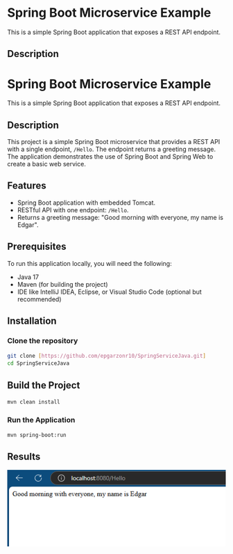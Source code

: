 # Spring Boot Microservice Example

This is a simple Spring Boot application that exposes a REST API endpoint.

## Description
# Spring Boot Microservice Example

This is a simple Spring Boot application that exposes a REST API endpoint.

## Description

This project is a simple Spring Boot microservice that provides a REST API with a single endpoint, `/Hello`. The endpoint returns a greeting message. The application demonstrates the use of Spring Boot and Spring Web to create a basic web service.

## Features

- Spring Boot application with embedded Tomcat.
- RESTful API with one endpoint: `/Hello`.
- Returns a greeting message: "Good morning with everyone, my name is Edgar".

## Prerequisites

To run this application locally, you will need the following:

- Java 17
- Maven (for building the project)
- IDE like IntelliJ IDEA, Eclipse, or Visual Studio Code (optional but recommended)

## Installation

### Clone the repository

```bash
git clone [https://github.com/epgarzonr10/SpringServiceJava.git]
cd SpringServiceJava
```
## Build the Project
```bash
mvn clean install
```
### Run the Application
```bash
mvn spring-boot:run
```
## Results
<p align="center">
    <img src="./Img/Hello.png" alt="Hello">
</p>

